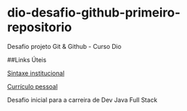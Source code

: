 # dio-desafio-github-primeiro-repositorio
Desafio projeto Git &amp; Github - Curso Dio 

##Links Úteis

[Sintaxe institucional](https://www.dio.me/)

[Currículo pessoal](https://drive.google.com/file/d/1NyrgIcaWOK36yLPNm2hi1eSuuGPaJGDR/view?usp=sharing)


Desafio inicial para a carreira de Dev Java Full Stack
